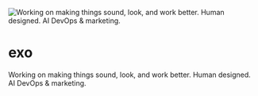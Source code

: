 ![Working on making things sound, look, and work better. Human designed. AI DevOps & marketing.]([https://assets.digitalocean.com/articles/alligator/boo.svg](https://pbs.twimg.com/profile_banners/1948686367573291008/1753445934/1500x500) "EXO")
# exo

Working on making things sound, look, and work better. Human designed. AI DevOps & marketing.
